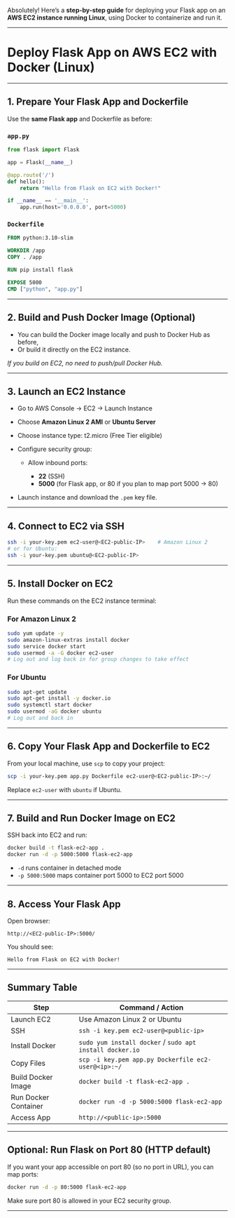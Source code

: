 Absolutely! Here’s a **step-by-step guide** for deploying your Flask app on an **AWS EC2 instance running Linux**, using Docker to containerize and run it.

---

# Deploy Flask App on AWS EC2 with Docker (Linux)

---

## 1. Prepare Your Flask App and Dockerfile

Use the **same Flask app** and Dockerfile as before:

### `app.py`

```python
from flask import Flask

app = Flask(__name__)

@app.route('/')
def hello():
    return "Hello from Flask on EC2 with Docker!"

if __name__ == '__main__':
    app.run(host='0.0.0.0', port=5000)
```

### `Dockerfile`

```Dockerfile
FROM python:3.10-slim

WORKDIR /app
COPY . /app

RUN pip install flask

EXPOSE 5000
CMD ["python", "app.py"]
```

---

## 2. Build and Push Docker Image (Optional)

* You can build the Docker image locally and push to Docker Hub as before,
* Or build it directly on the EC2 instance.

*If you build on EC2, no need to push/pull Docker Hub.*

---

## 3. Launch an EC2 Instance

* Go to AWS Console → EC2 → Launch Instance
* Choose **Amazon Linux 2 AMI** or **Ubuntu Server**
* Choose instance type: t2.micro (Free Tier eligible)
* Configure security group:

  * Allow inbound ports:

    * **22** (SSH)
    * **5000** (for Flask app, or 80 if you plan to map port 5000 → 80)
* Launch instance and download the `.pem` key file.

---

## 4. Connect to EC2 via SSH

```bash
ssh -i your-key.pem ec2-user@<EC2-public-IP>    # Amazon Linux 2
# or for Ubuntu:
ssh -i your-key.pem ubuntu@<EC2-public-IP>
```

---

## 5. Install Docker on EC2

Run these commands on the EC2 instance terminal:

### For Amazon Linux 2

```bash
sudo yum update -y
sudo amazon-linux-extras install docker
sudo service docker start
sudo usermod -a -G docker ec2-user
# Log out and log back in for group changes to take effect
```

### For Ubuntu

```bash
sudo apt-get update
sudo apt-get install -y docker.io
sudo systemctl start docker
sudo usermod -aG docker ubuntu
# Log out and back in
```

---

## 6. Copy Your Flask App and Dockerfile to EC2

From your local machine, use `scp` to copy your project:

```bash
scp -i your-key.pem app.py Dockerfile ec2-user@<EC2-public-IP>:~/
```

Replace `ec2-user` with `ubuntu` if Ubuntu.

---

## 7. Build and Run Docker Image on EC2

SSH back into EC2 and run:

```bash
docker build -t flask-ec2-app .
docker run -d -p 5000:5000 flask-ec2-app
```

* `-d` runs container in detached mode
* `-p 5000:5000` maps container port 5000 to EC2 port 5000

---

## 8. Access Your Flask App

Open browser:

```
http://<EC2-public-IP>:5000/
```

You should see:

```
Hello from Flask on EC2 with Docker!
```

---

## Summary Table

| Step                 | Command / Action                                         |
| -------------------- | -------------------------------------------------------- |
| Launch EC2           | Use Amazon Linux 2 or Ubuntu                             |
| SSH                  | `ssh -i key.pem ec2-user@<public-ip>`                    |
| Install Docker       | `sudo yum install docker` / `sudo apt install docker.io` |
| Copy Files           | `scp -i key.pem app.py Dockerfile ec2-user@<ip>:~/`      |
| Build Docker Image   | `docker build -t flask-ec2-app .`                        |
| Run Docker Container | `docker run -d -p 5000:5000 flask-ec2-app`               |
| Access App           | `http://<public-ip>:5000`                                |

---

## Optional: Run Flask on Port 80 (HTTP default)

If you want your app accessible on port 80 (so no port in URL), you can map ports:

```bash
docker run -d -p 80:5000 flask-ec2-app
```

Make sure port 80 is allowed in your EC2 security group.

---
